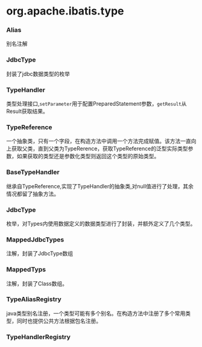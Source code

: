 # org.apache.ibatis.type

### Alias
别名注解
### JdbcType
封装了jdbc数据类型的枚举
### TypeHandler
类型处理接口,```setParameter```用于配置PreparedStatement参数，```getResult```从Result获取结果。
### TypeReference
一个抽象类，只有一个字段，在构造方法中调用一个方法完成赋值。该方法一直向上获取父类，直到父类为TypeRerence，获取TypeReference的泛型实际类型参数，如果获取的类型还是参数化类型则返回这个类型的原始类型。
### BaseTypeHandler
继承自TypeReference,实现了TypeHandler的抽象类,对null值进行了处理，其余情况都留了抽象方法。
### JdbcType
枚举，对Types内使用数据定义的数据类型进行了封装，并额外定义了几个类型。
### MappedJdbcTypes
注解，封装了JdbcType数组
### MappedTyps
注解，封装了Class数组。
### TypeAliasRegistry
java类型别名注册，一个类型可能有多个别名。在构造方法中注册了多个常用类型，同时也提供公共方法根据包名注册。
### TypeHandlerRegistry

